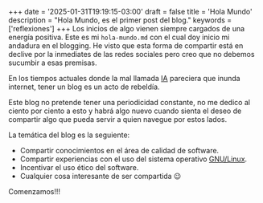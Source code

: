 +++
date = '2025-01-31T19:19:15-03:00'
draft = false
title = 'Hola Mundo'
description = "Hola Mundo, es el primer post del blog."
keywords = ['reflexiones']
+++
Los inicios de algo vienen siempre cargados de una energía positiva. Este es mi `hola-mundo.md` con el cual doy inicio mi andadura en el blogging. He visto que esta forma de compartir está en declive por la inmediates de las redes sociales pero creo que no debemos sucumbir a esas premisas.

En los tiempos actuales donde la mal llamada [IA](https://es.wikipedia.org/wiki/Modelo_extenso_de_lenguaje "¿Qué es un LLM?") pareciera que inunda internet, tener un blog es un acto de rebeldía.

Este blog no pretende tener una periodicidad constante, no me dedico al ciento por ciento a esto y habrá algo nuevo cuando sienta el deseo de compartir algo que pueda servir a quien navegue por estos lados.

La temática del blog es la seguiente:

- Compartir conocimientos en el área de calidad de software.
- Compartir experiencias con el uso del sistema operativo [GNU/Linux](https://www.gnu.org/gnu/linux-and-gnu.es.html "¿Qué es GNU/Linux?").
- Incentivar el uso ético del software.
- Cualquier cosa interesante de ser compartida :wink:

Comenzamos!!!
